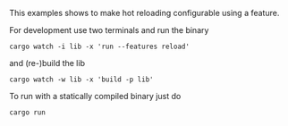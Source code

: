 This examples shows to make hot reloading configurable using a feature.

For development use two terminals and run the binary

```shell
cargo watch -i lib -x 'run --features reload'
```

and (re-)build the lib

```shell
cargo watch -w lib -x 'build -p lib'
```

To run with a statically compiled binary just do

```shell
cargo run
```
